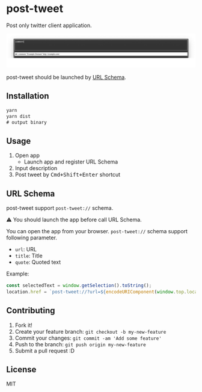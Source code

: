 # post-tweet

Post only twitter client application.

![Image](docs/screenshot.png)

post-tweet should be launched by [URL Schema](https://github.com/azu/post-tweet#url-schema).

## Installation

    yarn
    yarn dist
    # output binary

## Usage

1. Open app
    - Launch app and register URL Schema
2. Input description
3. Post tweet by <kbd>Cmd+Shift+Enter</kbd> shortcut

## URL Schema

post-tweet support `post-tweet://` schema.

:warning: You should launch the app before call URL Schema.

You can open the app from your browser.
 `post-tweet://` schema support following parameter.

- `url`: URL
- `title`: Title
- `quote`: Quoted text

Example:

```js
const selectedText = window.getSelection().toString();
location.href = `post-tweet://?url=${encodeURIComponent(window.top.location.href)}&title=${encodeURIComponent(window.top.document.title)}&quote=${encodeURIComponent(selectedText)}`
```
## Contributing

1. Fork it!
2. Create your feature branch: `git checkout -b my-new-feature`
3. Commit your changes: `git commit -am 'Add some feature'`
4. Push to the branch: `git push origin my-new-feature`
5. Submit a pull request :D

## License

MIT
